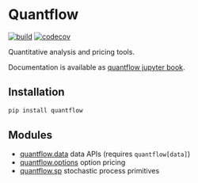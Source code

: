 # Quantflow

[![build](https://github.com/quantmind/quantflow/actions/workflows/build.yml/badge.svg)](https://github.com/quantmind/quantflow/actions/workflows/build.yml)
[![codecov](https://codecov.io/gh/quantmind/quantflow/branch/main/graph/badge.svg?token=wkH9lYKOWP)](https://codecov.io/gh/quantmind/quantflow)

Quantitative analysis and pricing tools.

Documentation is available as [quantflow jupyter book](http://quantmind.github.io/quantflow/).

## Installation

```bash
pip install quantflow
```


## Modules

* [quantflow.data](./quantflow/data) data APIs (requires `quantflow[data]`)
* [quantflow.options](./quantflow/options) option pricing
* [quantflow.sp](./quantflow/sp) stochastic process primitives
